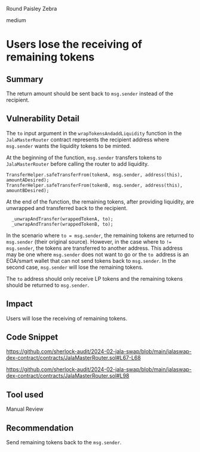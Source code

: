 Round Paisley Zebra

medium

# Users lose the receiving of remaining tokens

## Summary
The return amount should be sent back to `msg.sender` instead of the recipient.

## Vulnerability Detail
The `to` input argument in the `wrapTokensAndaddLiquidity` function in the `JalaMasterRouter` contract represents the recipient address where `msg.sender` wants the liquidity tokens to be minted. 

At the beginning of the function, `msg.sender` transfers tokens to `JalaMasterRouter` before calling the router to add liquidity.

```solidity
TransferHelper.safeTransferFrom(tokenA, msg.sender, address(this), amountADesired);
TransferHelper.safeTransferFrom(tokenB, msg.sender, address(this), amountBDesired);
```

At the end of the function, the remaining tokens, after providing liquidity, are unwrapped and transferred back to the recipient.

```solidity
  _unwrapAndTransfer(wrappedTokenA, to);
  _unwrapAndTransfer(wrappedTokenB, to);
```

In the scenario where `to = msg.sender`, the remaining tokens are returned to `msg.sender` (their original source). However, in the case where to `!= msg.sender`, the tokens are transferred to another address. This address may be one where `msg.sender` does not want to go or the `to `address is an EOA/smart wallet that can not send tokens back to `msg.sender`. In the second case, `msg.sender` will lose the remaining tokens.

The `to` address should only receive LP tokens and the remaining tokens should be returned to `msg.sender`.

## Impact
Users will lose the receiving of remaining tokens.

## Code Snippet
https://github.com/sherlock-audit/2024-02-jala-swap/blob/main/jalaswap-dex-contract/contracts/JalaMasterRouter.sol#L67-L68

https://github.com/sherlock-audit/2024-02-jala-swap/blob/main/jalaswap-dex-contract/contracts/JalaMasterRouter.sol#L98
## Tool used

Manual Review

## Recommendation
Send remaining tokens back to the `msg.sender`.
